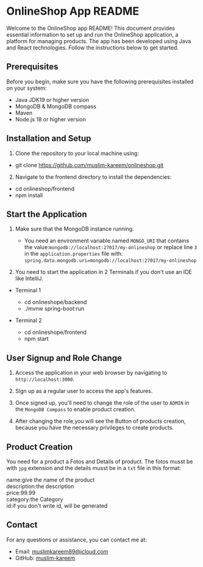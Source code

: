 # OnlineShop App README

Welcome to the OnlineShop app README! This document provides essential information to set up and run the OnlineShop application, a platform for managing products. The app has been developed using Java and React technologies. Follow the instructions below to get started.

## Prerequisites

Before you begin, make sure you have the following prerequisites installed on your system:

- Java JDK19 or higher version 
- MongoDB & MongoDB compass
- Maven
- Node.js 18 or higher version

## Installation and Setup

1. Clone the repository to your local machine using:
- git clone https://github.com/muslim-kareem/onlineshop.git

2. Navigate to the frontend directory to install the dependencies:
- cd onlineshop/frontend
- npm install


## Start the Application

1. Make sure that the MongoDB instance running.
   - You need an environment variable named `MONGO_URI` that contains the value:`mongodb://localhost:27017/my-onlineshop`
  or replace line `3` in the `application.properties` file with:
  `spring.data.mongodb.uri=mongodb://localhost:27017/my-onlineshop`

2. You need to start the application in 2 Terminals if you don't use an IDE like IntelliJ.
- Terminal 1 
  - cd onlineshope/backend
  - ./mvnw spring-boot:run

- Terminal 2
  - cd onlineshope/frontend 
  - npm start


## User Signup and Role Change

1. Access the application in your web browser by navigating to `http://localhost:3000`.

2. Sign up as a regular user to access the app's features.

3. Once signed up, you'll need to change the role of the user to `ADMIN` in the `MongoDB Compass` to enable product creation.

4. After changing the role,you will see the Button of products creation, because you have the necessary privileges to create products.

## Product Creation
You need for a product a Fotos and Details of product.
The fotos musst be with `jpg` extension and the details musst be in a `txt` file in this format:

name:give the name of the product  
description:the description  
price:99.99  
category:the Category  
id:if you don't write id, will be generated





## Contact

For any questions or assistance, you can contact me at:

- Email: [muslimkareem89@icloud.com](mailto:your_email@example.com)
- GitHub: [muslim-kareem](https://github.com/muslim-kareem)






